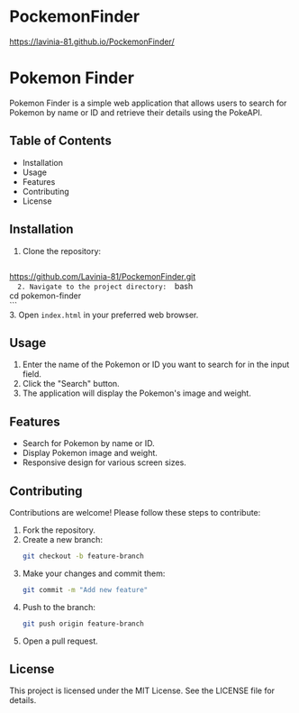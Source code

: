 # PockemonFinder  
https://lavinia-81.github.io/PockemonFinder/  

# Pokemon Finder  

Pokemon Finder is a simple web application that allows users to search for Pokemon by name or ID and retrieve their details using the PokeAPI.  

## Table of Contents  

- Installation  
- Usage  
- Features  
- Contributing  
- License  

## Installation  

1. Clone the repository:  
    ```bash  
https://github.com/Lavinia-81/PockemonFinder.git  
    ```  
2. Navigate to the project directory:  
    ```bash  
    cd pokemon-finder  
    ```  
3. Open `index.html` in your preferred web browser.  

## Usage  

1. Enter the name of the Pokemon or ID you want to search for in the input field.  
2. Click the "Search" button.  
3. The application will display the Pokemon's image and weight.  

## Features  

- Search for Pokemon by name or ID.  
- Display Pokemon image and weight.  
- Responsive design for various screen sizes.  

## Contributing  

Contributions are welcome! Please follow these steps to contribute:  

1. Fork the repository.  
2. Create a new branch:  
    ```bash  
    git checkout -b feature-branch  
    ```  
3. Make your changes and commit them:  
    ```bash  
    git commit -m "Add new feature"  
    ```  
4. Push to the branch:  
    ```bash  
    git push origin feature-branch  
    ```  
5. Open a pull request.  

## License  

This project is licensed under the MIT License. See the LICENSE file for details.  

